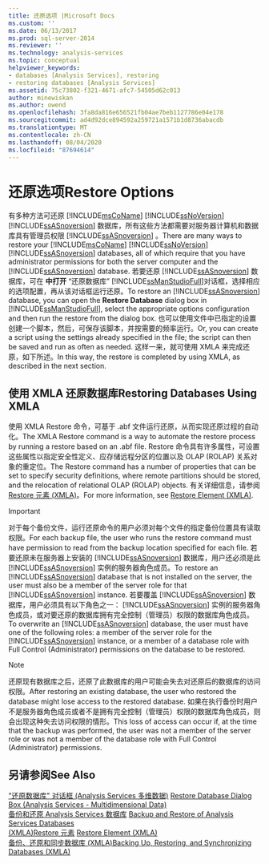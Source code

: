 ```yaml
---
title: 还原选项 |Microsoft Docs
ms.custom: ''
ms.date: 06/13/2017
ms.prod: sql-server-2014
ms.reviewer: ''
ms.technology: analysis-services
ms.topic: conceptual
helpviewer_keywords:
- databases [Analysis Services], restoring
- restoring databases [Analysis Services]
ms.assetid: 75c73802-f321-4671-afc7-54505d62c013
author: minewiskan
ms.author: owend
ms.openlocfilehash: 3fa8da816e656521fb04ae7beb1127786e04e178
ms.sourcegitcommit: ad4d92dce894592a259721a1571b1d8736abacdb
ms.translationtype: MT
ms.contentlocale: zh-CN
ms.lasthandoff: 08/04/2020
ms.locfileid: "87694614"
---
```

# <a name="restore-options"></a><span data-ttu-id="c078a-102">还原选项</span><span class="sxs-lookup"><span data-stu-id="c078a-102">Restore Options</span></span>
  <span data-ttu-id="c078a-103">有多种方法可还原 [!INCLUDE[msCoName](../../includes/msconame-md.md)] [!INCLUDE[ssNoVersion](../../includes/ssnoversion-md.md)] [!INCLUDE[ssASnoversion](../../includes/ssasnoversion-md.md)] 数据库，所有这些方法都需要对服务器计算机和数据库具有管理员权限 [!INCLUDE[ssASnoversion](../../includes/ssasnoversion-md.md)] 。</span><span class="sxs-lookup"><span data-stu-id="c078a-103">There are many ways to restore your [!INCLUDE[msCoName](../../includes/msconame-md.md)] [!INCLUDE[ssNoVersion](../../includes/ssnoversion-md.md)] [!INCLUDE[ssASnoversion](../../includes/ssasnoversion-md.md)] databases, all of which require that you have administrator permissions for both the server computer and the [!INCLUDE[ssASnoversion](../../includes/ssasnoversion-md.md)] database.</span></span> <span data-ttu-id="c078a-104">若要还原 [!INCLUDE[ssASnoversion](../../includes/ssasnoversion-md.md)] 数据库，可在 **中打开** “还原数据库” [!INCLUDE[ssManStudioFull](../../includes/ssmanstudiofull-md.md)]对话框，选择相应的选项配置，再从该对话框运行还原。</span><span class="sxs-lookup"><span data-stu-id="c078a-104">To restore an [!INCLUDE[ssASnoversion](../../includes/ssasnoversion-md.md)] database, you can open the **Restore Database** dialog box in [!INCLUDE[ssManStudioFull](../../includes/ssmanstudiofull-md.md)], select the appropriate options configuration and then run the restore from the dialog box.</span></span> <span data-ttu-id="c078a-105">也可以使用文件中已指定的设置创建一个脚本，然后，可保存该脚本，并按需要的频率运行。</span><span class="sxs-lookup"><span data-stu-id="c078a-105">Or, you can create a script using the settings already specified in the file; the script can then be saved and run as often as needed.</span></span> <span data-ttu-id="c078a-106">这样一来，就可使用 XMLA 来完成还原，如下所述。</span><span class="sxs-lookup"><span data-stu-id="c078a-106">In this way, the restore is completed by using XMLA, as described in the next section.</span></span>  
  
## <a name="restoring-databases-using-xmla"></a><span data-ttu-id="c078a-107">使用 XMLA 还原数据库</span><span class="sxs-lookup"><span data-stu-id="c078a-107">Restoring Databases Using XMLA</span></span>  
 <span data-ttu-id="c078a-108">使用 XMLA Restore 命令，可基于 .abf 文件运行还原，从而实现还原过程的自动化。</span><span class="sxs-lookup"><span data-stu-id="c078a-108">The XMLA Restore command is a way to automate the restore process by running a restore based on an .abf file.</span></span> <span data-ttu-id="c078a-109">Restore 命令具有许多属性，可设置这些属性以指定安全性定义、应存储远程分区的位置以及 OLAP (ROLAP) 关系对象的重定位。</span><span class="sxs-lookup"><span data-stu-id="c078a-109">The Restore command has a number of properties that can be set to specify security definitions, where remote partitions should be stored, and the relocation of relational OLAP (ROLAP) objects.</span></span> <span data-ttu-id="c078a-110">有关详细信息，请参阅 [Restore 元素 (XMLA)](https://docs.microsoft.com/bi-reference/xmla/xml-elements-commands/restore-element-xmla)。</span><span class="sxs-lookup"><span data-stu-id="c078a-110">For more information, see [Restore Element &#40;XMLA&#41;](https://docs.microsoft.com/bi-reference/xmla/xml-elements-commands/restore-element-xmla).</span></span>  
  
> [!IMPORTANT]  
>  <span data-ttu-id="c078a-111">对于每个备份文件，运行还原命令的用户必须对每个文件的指定备份位置具有读取权限。</span><span class="sxs-lookup"><span data-stu-id="c078a-111">For each backup file, the user who runs the restore command must have permission to read from the backup location specified for each file.</span></span> <span data-ttu-id="c078a-112">若要还原未在服务器上安装的 [!INCLUDE[ssASnoversion](../../includes/ssasnoversion-md.md)] 数据库，用户还必须是此 [!INCLUDE[ssASnoversion](../../includes/ssasnoversion-md.md)] 实例的服务器角色成员。</span><span class="sxs-lookup"><span data-stu-id="c078a-112">To restore an [!INCLUDE[ssASnoversion](../../includes/ssasnoversion-md.md)] database that is not installed on the server, the user must also be a member of the server role for that [!INCLUDE[ssASnoversion](../../includes/ssasnoversion-md.md)] instance.</span></span> <span data-ttu-id="c078a-113">若要覆盖 [!INCLUDE[ssASnoversion](../../includes/ssasnoversion-md.md)] 数据库，用户必须具有以下角色之一： [!INCLUDE[ssASnoversion](../../includes/ssasnoversion-md.md)] 实例的服务器角色成员，或对要还原的数据库拥有完全控制（管理员）权限的数据库角色成员。</span><span class="sxs-lookup"><span data-stu-id="c078a-113">To overwrite an [!INCLUDE[ssASnoversion](../../includes/ssasnoversion-md.md)] database, the user must have one of the following roles: a member of the server role for the [!INCLUDE[ssASnoversion](../../includes/ssasnoversion-md.md)] instance, or a member of a database role with Full Control (Administrator) permissions on the database to be restored.</span></span>  
  
> [!NOTE]  
>  <span data-ttu-id="c078a-114">还原现有数据库之后，还原了此数据库的用户可能会失去对还原后的数据库的访问权限。</span><span class="sxs-lookup"><span data-stu-id="c078a-114">After restoring an existing database, the user who restored the database might lose access to the restored database.</span></span> <span data-ttu-id="c078a-115">如果在执行备份时用户不是服务器角色成员或者不是拥有完全控制（管理员）权限的数据库角色成员，则会出现这种失去访问权限的情形。</span><span class="sxs-lookup"><span data-stu-id="c078a-115">This loss of access can occur if, at the time that the backup was performed, the user was not a member of the server role or was not a member of the database role with Full Control (Administrator) permissions.</span></span>  
  
## <a name="see-also"></a><span data-ttu-id="c078a-116">另请参阅</span><span class="sxs-lookup"><span data-stu-id="c078a-116">See Also</span></span>  
 <span data-ttu-id="c078a-117">["还原数据库" 对话框 &#40;Analysis Services 多维数据&#41;](../restore-database-dialog-box-analysis-services-multidimensional-data.md) </span><span class="sxs-lookup"><span data-stu-id="c078a-117">[Restore Database Dialog Box &#40;Analysis Services - Multidimensional Data&#41;](../restore-database-dialog-box-analysis-services-multidimensional-data.md) </span></span>  
 <span data-ttu-id="c078a-118">[备份和还原 Analysis Services 数据库](backup-and-restore-of-analysis-services-databases.md) </span><span class="sxs-lookup"><span data-stu-id="c078a-118">[Backup and Restore of Analysis Services Databases](backup-and-restore-of-analysis-services-databases.md) </span></span>  
 <span data-ttu-id="c078a-119">[&#40;XMLA&#41;Restore 元素](https://docs.microsoft.com/bi-reference/xmla/xml-elements-commands/restore-element-xmla) </span><span class="sxs-lookup"><span data-stu-id="c078a-119">[Restore Element &#40;XMLA&#41;](https://docs.microsoft.com/bi-reference/xmla/xml-elements-commands/restore-element-xmla) </span></span>  
 [<span data-ttu-id="c078a-120">备份、还原和同步数据库 (XMLA)</span><span class="sxs-lookup"><span data-stu-id="c078a-120">Backing Up, Restoring, and Synchronizing Databases &#40;XMLA&#41;</span></span>](../multidimensional-models-scripting-language-assl-xmla/backing-up-restoring-and-synchronizing-databases-xmla.md)  
  
  
